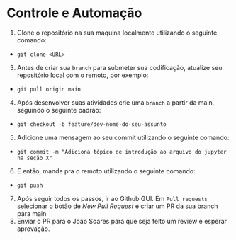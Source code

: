 # Controle e Automação


1. Clone o repositório na sua máquina localmente utilizando o seguinte comando:
  * `git clone <URL>`
3. Antes de criar sua `branch` para submeter sua codificação, atualize seu repositório local com o remoto, por exemplo:
  * `git pull origin main`
4. Após desenvolver suas atividades crie uma `branch` a partir da main, seguindo o seguinte padrão:
  * `git checkout -b feature/dev-nome-do-seu-assunto`
5. Adicione uma mensagem ao seu commit utilizando o seguinte comando:
  * `git commit -m "Adiciona tópico de introdução ao arquivo do jupyter na seção X"`
 6. E então, mande pra o remoto utilizando o seguinte comando:
  * `git push`
 7. Após seguir todos os passos, ir ao Github GUI. Em `Pull requests` selecionar o botão de *New Pull Request* e criar um PR da sua branch para main
 8. Enviar o PR para o João Soares para que seja feito um review e esperar aprovação.
